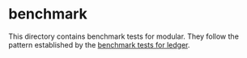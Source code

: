 # benchmark

This directory contains benchmark tests for modular. They follow the pattern
established by the [benchmark tests for ledger].

[benchmark tests for ledger]: /bin/ledger/tests/benchmark/README.md
